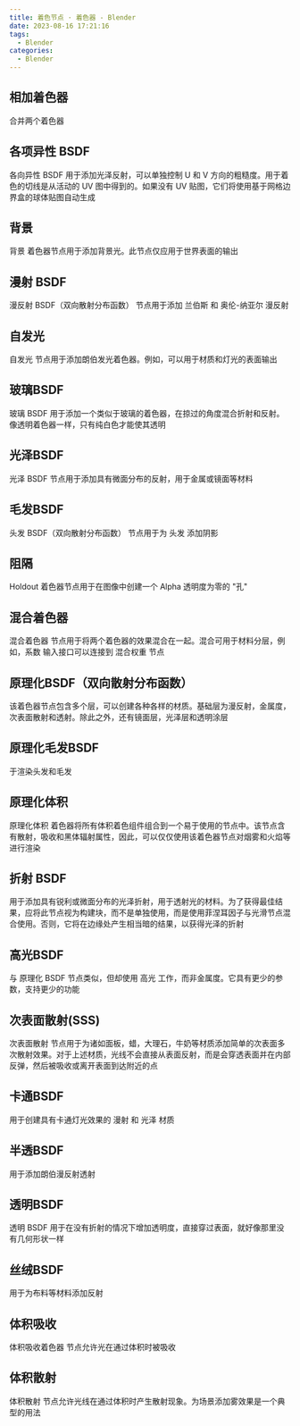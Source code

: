 ```yaml
---
title: 着色节点 · 着色器 - Blender
date: 2023-08-16 17:21:16
tags:
  - Blender
categories:
  - Blender
---
```


## 相加着色器

合并两个着色器

## 各项异性 BSDF

各向异性 BSDF 用于添加光泽反射，可以单独控制 U 和 V 方向的粗糙度。用于着色的切线是从活动的 UV 图中得到的。如果没有 UV 贴图，它们将使用基于网格边界盒的球体贴图自动生成

## 背景

背景 着色器节点用于添加背景光。此节点仅应用于世界表面的输出

## 漫射 BSDF

漫反射 BSDF（双向散射分布函数） 节点用于添加 兰伯斯 和 奥伦-纳亚尔 漫反射

## 自发光

自发光 节点用于添加朗伯发光着色器。例如，可以用于材质和灯光的表面输出

## 玻璃BSDF

玻璃 BSDF 用于添加一个类似于玻璃的着色器，在掠过的角度混合折射和反射。像透明着色器一样，只有纯白色才能使其透明


## 光泽BSDF

光泽 BSDF 节点用于添加具有微面分布的反射，用于金属或镜面等材料

## 毛发BSDF

头发 BSDF（双向散射分布函数） 节点用于为 头发 添加阴影

## 阻隔

Holdout 着色器节点用于在图像中创建一个 Alpha 透明度为零的 "孔"

## 混合着色器

混合着色器 节点用于将两个着色器的效果混合在一起。混合可用于材料分层，例如，系数 输入接口可以连接到 混合权重 节点


## 原理化BSDF（双向散射分布函数）

该着色器节点包含多个层，可以创建各种各样的材质。基础层为漫反射，金属度，次表面散射和透射。除此之外，还有镜面层，光泽层和透明涂层

## 原理化毛发BSDF

于渲染头发和毛发

## 原理化体积

原理化体积 着色器将所有体积着色组件组合到一个易于使用的节点中。该节点含有散射，吸收和黑体辐射属性，因此，可以仅仅使用该着色器节点对烟雾和火焰等进行渲染

## 折射 BSDF

用于添加具有锐利或微面分布的光泽折射，用于透射光的材料。为了获得最佳结果，应将此节点视为构建块，而不是单独使用，而是使用菲涅耳因子与光滑节点混合使用。否则，它将在边缘处产生相当暗的结果，以获得光泽的折射

## 高光BSDF

与 原理化 BSDF 节点类似，但却使用 高光 工作，而非金属度。它具有更少的参数，支持更少的功能

## 次表面散射(SSS)

次表面散射 节点用于为诸如面板，蜡，大理石，牛奶等材质添加简单的次表面多次散射效果。对于上述材质，光线不会直接从表面反射，而是会穿透表面并在内部反弹，然后被吸收或离开表面到达附近的点


## 卡通BSDF

用于创建具有卡通灯光效果的 漫射 和 光泽 材质

## 半透BSDF

用于添加朗伯漫反射透射

## 透明BSDF

透明 BSDF 用于在没有折射的情况下增加透明度，直接穿过表面，就好像那里没有几何形状一样

## 丝绒BSDF

用于为布料等材料添加反射

## 体积吸收

体积吸收着色器 节点允许光在通过体积时被吸收

## 体积散射

体积散射 节点允许光线在通过体积时产生散射现象。为场景添加雾效果是一个典型的用法
